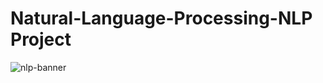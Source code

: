 # Natural-Language-Processing-NLP Project
![nlp-banner](https://user-images.githubusercontent.com/58104706/93015549-0bec5480-f5d8-11ea-96e7-67480636086b.png)

